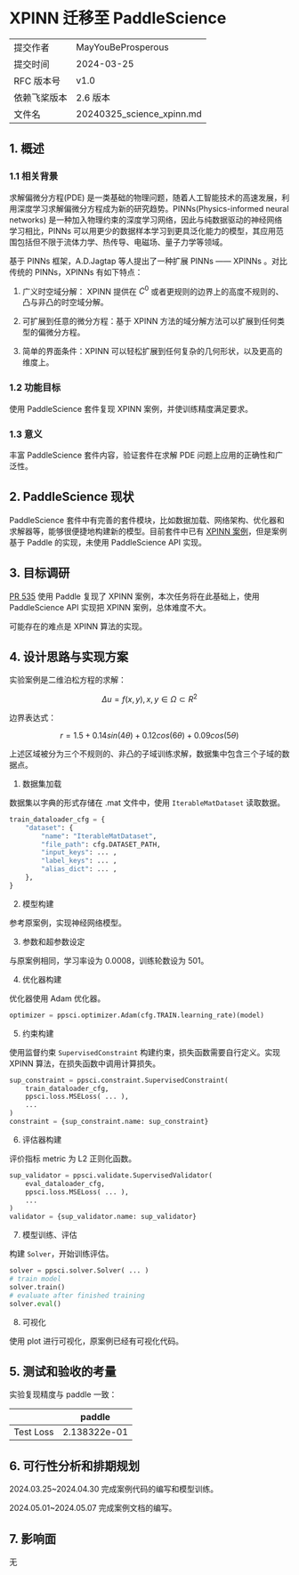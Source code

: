# XPINN 迁移至 PaddleScience

|              |                    |
| ------------ | -----------------  |
| 提交作者      |   MayYouBeProsperous  |
| 提交时间      |       2024-03-25   |
| RFC 版本号    | v1.0               |
| 依赖飞桨版本  | 2.6 版本        |
| 文件名        | 20240325_science_xpinn.md  |

## 1. 概述

### 1.1 相关背景

求解偏微分方程(PDE) 是一类基础的物理问题，随着人工智能技术的高速发展，利用深度学习求解偏微分方程成为新的研究趋势。PINNs(Physics-informed neural networks) 是一种加入物理约束的深度学习网络，因此与纯数据驱动的神经网络学习相比，PINNs 可以用更少的数据样本学习到更具泛化能力的模型，其应用范围包括但不限于流体力学、热传导、电磁场、量子力学等领域。

基于 PINNs 框架，A.D.Jagtap 等人提出了一种扩展 PINNs —— XPINNs 。对比传统的 PINNs，XPINNs 有如下特点：

1. 广义时空域分解： XPINN 提供在 $C^0$ 或者更规则的边界上的高度不规则的、凸与非凸的时空域分解。

2. 可扩展到任意的微分方程：基于 XPINN 方法的域分解方法可以扩展到任何类型的偏微分方程。

3. 简单的界面条件：XPINN 可以轻松扩展到任何复杂的几何形状，以及更高的维度上。

### 1.2 功能目标

使用 PaddleScience 套件复现 XPINN 案例，并使训练精度满足要求。

### 1.3 意义

丰富 PaddleScience 套件内容，验证套件在求解 PDE 问题上应用的正确性和广泛性。

## 2. PaddleScience 现状

PaddleScience 套件中有完善的套件模块，比如数据加载、网络架构、优化器和求解器等，能够很便捷地构建新的模型。目前套件中已有 [XPINN 案例](https://github.com/PaddlePaddle/PaddleScience/tree/develop/jointContribution/XPINNs)，但是案例基于 Paddle 的实现，未使用 PaddleScience API 实现。

## 3. 目标调研

[PR 535](https://github.com/PaddlePaddle/community/pull/535) 使用 Paddle 复现了 XPINN 案例，本次任务将在此基础上，使用 PaddleScience API 实现把 XPINN 案例，总体难度不大。

可能存在的难点是 XPINN 算法的实现。

## 4. 设计思路与实现方案

实验案例是二维泊松方程的求解：

$$ \Delta u = f(x, y), x,y \in \Omega \subset R^2$$

边界表达式：

$$ r =1.5+0.14 sin(4θ)+0.12 cos(6θ)+0.09 cos(5θ) $$

上述区域被分为三个不规则的、非凸的子域训练求解，数据集中包含三个子域的数据点。

1. 数据集加载

数据集以字典的形式存储在 .mat 文件中，使用 `IterableMatDataset` 读取数据。

```python
train_dataloader_cfg = {
    "dataset": {
        "name": "IterableMatDataset",
        "file_path": cfg.DATASET_PATH,
        "input_keys": ... ,
        "label_keys": ... ,
        "alias_dict": ... ,
    },
}
```

2. 模型构建

参考原案例，实现神经网络模型。

3. 参数和超参数设定

与原案例相同，学习率设为 0.0008，训练轮数设为 501。

4. 优化器构建

优化器使用 Adam 优化器。

```python
optimizer = ppsci.optimizer.Adam(cfg.TRAIN.learning_rate)(model)
```

5. 约束构建

使用监督约束 `SupervisedConstraint` 构建约束，损失函数需要自行定义。实现 XPINN 算法，在损失函数中调用计算损失。

```python
sup_constraint = ppsci.constraint.SupervisedConstraint(
    train_dataloader_cfg,
    ppsci.loss.MSELoss( ... ),
    ...
)
constraint = {sup_constraint.name: sup_constraint}
```

6. 评估器构建

评价指标 metric 为 L2 正则化函数。

```python
sup_validator = ppsci.validate.SupervisedValidator(
    eval_dataloader_cfg,
    ppsci.loss.MSELoss( ... ),
    ...
)
validator = {sup_validator.name: sup_validator}
```

7. 模型训练、评估

构建 `Solver`，开始训练评估。

```python
solver = ppsci.solver.Solver( ... )
# train model
solver.train()
# evaluate after finished training
solver.eval()
```

8. 可视化

使用 plot 进行可视化，原案例已经有可视化代码。

## 5. 测试和验收的考量

实验复现精度与 paddle 一致：

|   | paddle|
|---|---|
|Test Loss | 2.138322e-01 |

## 6. 可行性分析和排期规划

2024.03.25~2024.04.30 完成案例代码的编写和模型训练。

2024.05.01~2024.05.07 完成案例文档的编写。

## 7. 影响面

无
